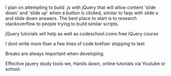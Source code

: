 I plan on attempting to build .js with jQuery that will allow content 'slide down' and 'slide up' when a button is clicked, similar to faqs with slide u and slide down answers. The best place to start is to research stackoverflow to people trying to build similar scripts.

jQuery tutorials will help as well as codeschool.coms free iQuery course

I dont write more than a fwe lines of code brefoer stopping to test

Breaks are always important when developing. 

Effective jquery study tools we, Hands down, online tutorials via Youtube or school.

